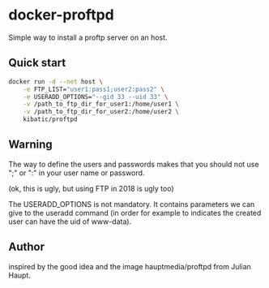 docker-proftpd
==============

Simple way to install a proftp server on an host.

Quick start
-----------

```bash
docker run -d --net host \
	-e FTP_LIST="user1:pass1;user2:pass2" \
	-e USERADD_OPTIONS="--gid 33 --uid 33" \
	-v /path_to_ftp_dir_for_user1:/home/user1 \
	-v /path_to_ftp_dir_for_user2:/home/user2 \
	kibatic/proftpd
```

Warning
-------

The way to define the users and passwords makes that you should not
use ";" or ":" in your user name or password.

(ok, this is ugly, but using FTP in 2018 is ugly too)

The USERADD_OPTIONS is not mandatory. It contains parameters we can
give to the useradd command (in order for example to indicates the
created user can have the uid of www-data).

Author
------

inspired by the good idea and the image hauptmedia/proftpd
from Julian Haupt.
